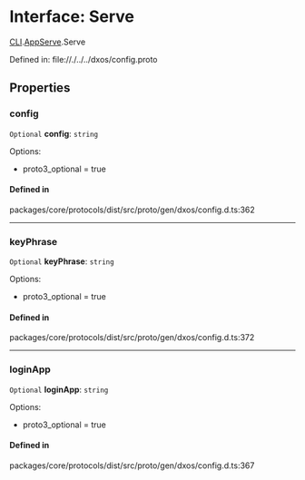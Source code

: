 # Interface: Serve

[CLI](../modules/dxos_config.defs.Runtime.CLI.md).[AppServe](../modules/dxos_config.defs.Runtime.CLI.AppServe.md).Serve

Defined in:
  file://./../../dxos/config.proto

## Properties

### config

 `Optional` **config**: `string`

Options:
  - proto3_optional = true

#### Defined in

packages/core/protocols/dist/src/proto/gen/dxos/config.d.ts:362

___

### keyPhrase

 `Optional` **keyPhrase**: `string`

Options:
  - proto3_optional = true

#### Defined in

packages/core/protocols/dist/src/proto/gen/dxos/config.d.ts:372

___

### loginApp

 `Optional` **loginApp**: `string`

Options:
  - proto3_optional = true

#### Defined in

packages/core/protocols/dist/src/proto/gen/dxos/config.d.ts:367

